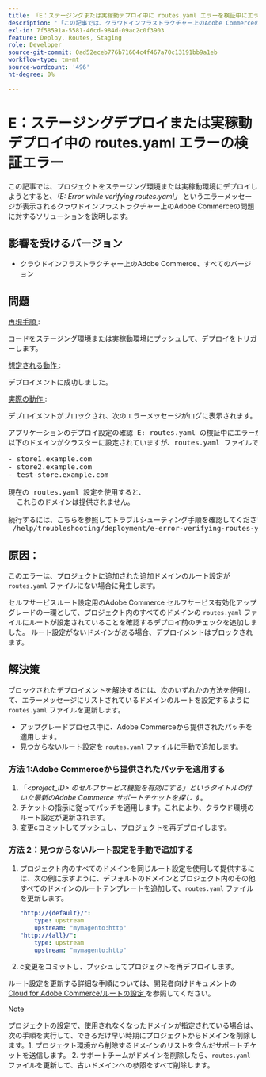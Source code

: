 ```yaml
---
title: 「E：ステージングまたは実稼動デプロイ中に routes.yaml エラーを検証中にエラーが発生しました」
description: '「この記事では、クラウドインフラストラクチャー上のAdobe Commerceの問題に対して、プロジェクトをステージング環境または実稼動環境にデプロイしようとすると、「*E: Error while verifying routes.yaml」*というエラーメッセージが表示される解決策を提供します。」'
exl-id: 7f58591a-5581-46cd-984d-09ac2c0f3903
feature: Deploy, Routes, Staging
role: Developer
source-git-commit: 0ad52eceb776b71604c4f467a70c13191bb9a1eb
workflow-type: tm+mt
source-wordcount: '496'
ht-degree: 0%

---
```


# E：ステージングデプロイまたは実稼動デプロイ中の routes.yaml エラーの検証エラー

この記事では、プロジェクトをステージング環境または実稼動環境にデプロイしようとすると、*「E: Error while verifying routes.yaml」* というエラーメッセージが表示されるクラウドインフラストラクチャー上のAdobe Commerceの問題に対するソリューションを説明します。

## 影響を受けるバージョン

* クラウドインフラストラクチャー上のAdobe Commerce、すべてのバージョン

## 問題

<u> 再現手順 </u>:

コードをステージング環境または実稼動環境にプッシュして、デプロイをトリガーします。

<u> 想定される動作 </u>:

デプロイメントに成功しました。

<u> 実際の動作 </u>:

デプロイメントがブロックされ、次のエラーメッセージがログに表示されます。

<pre>アプリケーションのデプロイ設定の確認 E: routes.yaml の検証中にエラーが発生しました。
以下のドメインがクラスターに設定されていますが、routes.yaml ファイルでルートが定義されていません。

- store1.example.com
- store2.example.com
- test-store.example.com

現在の routes.yaml 設定を使用すると、
  これらのドメインは提供されません。

続行するには、こちらを参照してトラブルシューティング手順を確認してください。
 /help/troubleshooting/deployment/e-error-verifying-routes-yaml-error-during-staging-or-production-deploy.md</pre>

## 原因：

このエラーは、プロジェクトに追加された追加ドメインのルート設定が `routes.yaml` ファイルにない場合に発生します。

セルフサービスルート設定用のAdobe Commerce セルフサービス有効化アップグレードの一環として、プロジェクト内のすべてのドメインの `routes.yaml` ファイルにルートが設定されていることを確認するデプロイ前のチェックを追加しました。 ルート設定がないドメインがある場合、デプロイメントはブロックされます。

## 解決策

ブロックされたデプロイメントを解決するには、次のいずれかの方法を使用して、エラーメッセージにリストされているドメインのルートを設定するように `routes.yaml` ファイルを更新します。

* アップグレードプロセス中に、Adobe Commerceから提供されたパッチを適用します。
* 見つからないルート設定を `routes.yaml` ファイルに手動で追加します。

### 方法 1:Adobe Commerceから提供されたパッチを適用する

1. 「*&lt;project\_ID> のセルフサービス機能を有効にする」というタイトルの付いた最新のAdobe Commerce サポートチケットを探し* す。
1. チケットの指示に従ってパッチを適用します。これにより、クラウド環境のルート設定が更新されます。
1. 変更сコミットしてプッシュし、プロジェクトを再デプロイします。

### 方法 2：見つからないルート設定を手動で追加する

1. プロジェクト内のすべてのドメインを同じルート設定を使用して提供するには、次の例に示すように、デフォルトのドメインとプロジェクト内のその他すべてのドメインのルートテンプレートを追加して、`routes.yaml` ファイルを更新します。

   ```yaml
   "http://{default}/":
       type: upstream
       upstream: "mymagento:http"
   "http://{all}/":
       type: upstream
       upstream: "mymagento:http"
   ```

1. с変更をコミットし、プッシュしてプロジェクトを再デプロイします。

ルート設定を更新する詳細な手順については、開発者向けドキュメントの [Cloud for Adobe Commerce/ルートの設定 ](https://devdocs.magento.com/guides/v2.3/cloud/project/project-conf-files_routes.html) を参照してください。

>[!NOTE]
>
>プロジェクトの設定で、使用されなくなったドメインが指定されている場合は、次の手順を実行して、できるだけ早い時期にプロジェクトからドメインを削除します。1. プロジェクト環境から削除するドメインのリストを含んだサポートチケットを送信します。 2. サポートチームがドメインを削除したら、`routes.yaml` ファイルを更新して、古いドメインへの参照をすべて削除します。
